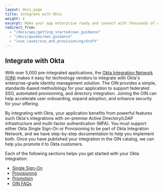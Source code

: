 ```yaml
---
layout: docs_page
title: Integrate with Okta
weight: 4
excerpt: Make your app enterprise ready and connect with thousands of customers with the Okta Integration Network.
redirect_from:
  - "/docs/api/getting_started/oan_guidance"
  - "/docs/guides/oan_guidance"
  - "/use_cases/sso_and_provisioning/draft"
---
```


## Integrate with Okta

With over 5,000 pre-integrated applications, the [Okta Integration Network (OIN)](https://www.okta.com/resources/find-your-apps/) makes it easy for technology vendors to integrate
with Okta's enterprise-grade identity management solution. The OIN provides a simple, standards-based methodology for your application to support federated SSO, automated provisioning, and directory integration. Joining the OIN can help accelerate user onboarding, expand adoption, and enhance security for your offering.

By integrating with Okta, your application benefits from powerful features such Okta's integrations with on-premise Active Directory/LDAP infrastructure and multi-factor authentication (MFA). You must support either Okta Single Sign-On or Provisioning to be part of Okta Integration Network, and we have step-by-step documentation to help you implement both. Once you have published your integration in the OIN catalog, we can help you promote it to Okta customers.

Each of the following sections helps you get started with your Okta integration:

* [Single Sign-On](/use_cases/integrate_with_okta/sso-with-saml)
* [Provisioning](/use_cases/integrate_with_okta/provisioning)
* [Promotion](/use_cases/integrate_with_okta/promotion)
* [OIN FAQs](/use_cases/integrate_with_okta/oan-faqs)